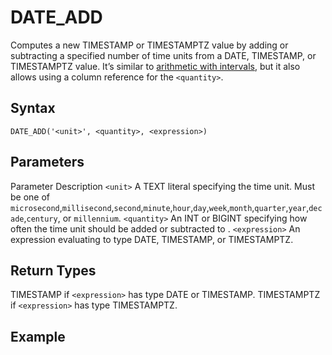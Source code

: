 # [](#date_add)DATE\_ADD

Computes a new TIMESTAMP or TIMESTAMPTZ value by adding or subtracting a specified number of time units from a DATE, TIMESTAMP, or TIMESTAMPTZ value. It’s similar to [arithmetic with intervals](/Reference/interval-arithmetic.html), but it also allows using a column reference for the `<quantity>`.

## [](#syntax)Syntax

```
DATE_ADD('<unit>', <quantity>, <expression>)
```

## [](#parameters)Parameters

Parameter Description `<unit>` A TEXT literal specifying the time unit. Must be one of `microsecond`,`millisecond`,`second`,`minute`,`hour`,`day`,`week`,`month`,`quarter`,`year`,`decade`,`century`, or `millennium`. `<quantity>` An INT or BIGINT specifying how often the time unit should be added or subtracted to . `<expression>` An expression evaluating to type DATE, TIMESTAMP, or TIMESTAMPTZ.

## [](#return-types)Return Types

TIMESTAMP if `<expression>` has type DATE or TIMESTAMP. TIMESTAMPTZ if `<expression>` has type TIMESTAMPTZ.

## [](#example)Example